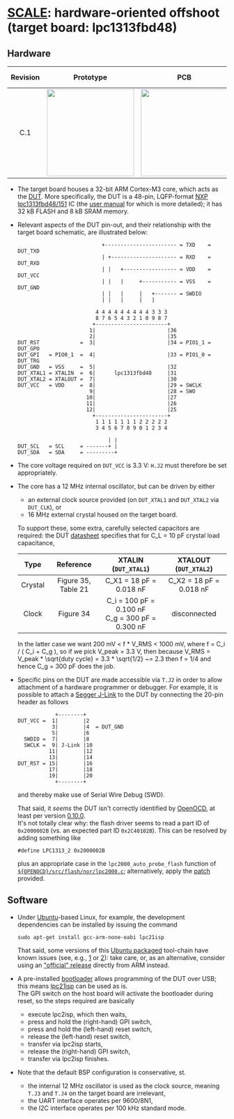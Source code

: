 # [SCALE](http://www.github.com/danpage/scale): hardware-oriented offshoot (target board: lpc1313fbd48)

<!--- -------------------------------------------------------------------- --->

## Hardware 

Revision | Prototype                                                                                                 | PCB                                                                                           | Design files                                                                                                                                                                                                                 |
:------: | :-------------------------------------------------------------------------------------------------------: | :-------------------------------------------------------------------------------------------: | :--------------------------------------------------------------------------------------------------------------------------------------------------------------------------------------------------------------------------: |
C.1      | <a href='./image/board-prototype_rev_c.jpg'><img src='./image/board-prototype_rev_c.jpg' width='200'></a> | <a href='./image/board-pcb_rev_c.jpg'><img src='./image/board-pcb_rev_c.jpg' width='200'></a> | [schematic](./board.sch) (plus [PDF](./board.pdf)), [board](./board.brd), [BOM](./board.csv), [OSH Park (PCB)](http://www.oshpark.com/shared_projects/dp9i0DIr), [Octopart (BOM)](http://www.octopart.com/bom-tool/5ZnEZk9y) |

- The target board houses a
  32-bit ARM Cortex-M3
  core, which acts as the 
  [DUT](http://en.wikipedia.org/wiki/Device_under_test).
  More specifically, the DUT is a
  48-pin, LQFP-format
  [NXP lpc1313fbd48/151](http://www.nxp.com/docs/en/data-sheet/LPC1311_13_42_43.pdf)
  IC (the
  [user manual](http://www.nxp.com/docs/en/user-guide/UM10375.pdf)
  for which is more detailed); 
  it has 32 kB FLASH and 8 kB SRAM memory.

- Relevant aspects of the DUT pin-out, and their relationship with the
  target board schematic, are illustrated below:

  ```
                             +----------------------- = TXD    = DUT_TXD
                             | +--------------------- = RXD    = DUT_RXD
                             | |   +----------------- = VDD    = DUT_VCC
                             | |   |     +----------- = VSS    = DUT_GND
                             | |   |     |   +------- = SWDIO
                             | |   |     |   |
                                           
                           4 4 4 4 4 4 4 4 4 3 3 3
                           8 7 6 5 4 3 2 1 0 9 8 7
                          +-----------------------+
                         1|                       |36
                         2|                       |35 
  DUT_RST             =  3|                       |34 = PIO1_1 = DUT_GPO
  DUT_GPI   = PIO0_1  =  4|                       |33 = PIO1_0 = DUT_TRG
  DUT_GND   = VSS     =  5|                       |32
  DUT_XTAL1 = XTALIN  =  6|      lpc1313fbd48     |31
  DUT_XTAL2 = XTALOUT =  7|                       |30
  DUT_VCC   = VDD     =  8|                       |29 = SWCLK
                         9|                       |28 = SWO
                        10|                       |27
                        11|                       |26
                        12|                       |25
                          +-----------------------+
                           1 1 1 1 1 1 1 2 2 2 2 2
                           3 4 5 6 7 8 9 0 1 2 3 4

                               | |
  DUT_SCL   = SCL     = -------+ |
  DUT_SDA   = SDA     = ---------+
  ```

- The core voltage required on `DUT_VCC` is 3.3 V: 
  `H.J2` must therefore be set appropriately.

- The core has a
  12 MHz
  internal oscillator, but can be driven by either 

  - an external clock source provided (on `DUT_XTAL1` and `DUT_XTAL2` via `DUT_CLK`),
    or
  - 16 MHz external crystal housed on the target board.

  To support these, some extra, carefully selected capacitors
  are required: the DUT
  [datasheet](http://www.nxp.com/docs/en/data-sheet/LPC1311_13_42_43.pdf)
  specifies that for C_L = 10 pF crystal load capacitance,

  | Type    | Reference             | XTALIN  (`DUT_XTAL1`)                                  | XTALOUT (`DUT_XTAL2`)   |
  |:-------:|:---------------------:|:------------------------------------------------------:|:-----------------------:|
  | Crystal | Figure 35, Table  21  | C_X1 =  18 pF = 0.018 nF                               | C_X2 = 18 pF = 0.018 nF |
  | Clock   | Figure 34             | C_i  = 100 pF = 0.100 nF <br/> C_g = 300 pF = 0.300 nF | disconnected            |

  In the latter case we want 200 mV < f * V_RMS < 1000 mV, where
  f = C_i / ( C_i + C_g ),
  so if we pick V_peak = 3.3 V, then because
  V_RMS  = V_peak * \sqrt{duty cycle}
         = 3.3    * \sqrt{1/2}
        ~= 2.3
  then f = 1/4 and hence C_g = 300 pF does the job.

- Specific pins on the DUT are made accessible via `T.J2` in order to
  allow attachment of a hardware programmer or debugger.
  For example, it is possible to attach a
  [Segger J-Link](http://www.segger.com/admin/uploads/productDocs/UM08001_JLink.pdf)
  to the DUT by connecting the 20-pin header as follows

  ```
              +--------+
  DUT_VCC =  1|        |2
             3|        |4  = DUT_GND
             5|        |6
    SWDIO =  7|        |8
    SWCLK =  9| J-Link |10
            11|        |12
            13|        |14
  DUT_RST = 15|        |16
            17|        |18
            19|        |20
              +--------+
  ```
               
  and thereby make use of Serial Wire Debug (SWD).

  That said, it *seems* the DUT isn't correctly identified by 
  [OpenOCD](http://openocd.org),
  at least per version 
  [0.10.0](http://sourceforge.net/p/openocd/code/ci/v0.10.0/tree/).  
  It's not totally clear why: the flash driver seems to read a part ID
  of `0x2000002B` (vs. an expected part ID `0x2C40102B`).  This can be 
  resolved by adding something like

  ```
  #define LPC1313_2 0x2000002B
  ```
 
  plus an appropriate case in the `lpc2000_auto_probe_flash` function 
  of
  [`${OPENOCD}/src/flash/nor/lpc2000.c`](http://sourceforge.net/p/openocd/code/ci/v0.10.0/tree/src/flash/nor/lpc2000.c);
  alternatively, apply the
  [patch](./openocd-0.10.0.patch)
  provided.

<!--- -------------------------------------------------------------------- --->

## Software

- Under
  [Ubuntu](http://www.ubuntu.com)-based
  Linux, for example, 
  the development dependencies can be installed 
  by issuing the command

  ```
  sudo apt-get install gcc-arm-none-eabi lpc21isp
  ```

  That said, some versions of this 
  [Ubuntu packaged](https://launchpad.net/ubuntu/+source/gcc-arm-none-eabi) 
  tool-chain have known issues 
  (see, e.g., [1](https://bugs.launchpad.net/gcc-arm-embedded/+bug/1722849)
              or
              [2](https://bugs.launchpad.net/gcc-arm-embedded/+bug/1502611)):
  take care, or, as an alternative, consider using an 
  ["official" release](https://developer.arm.com/tools-and-software/open-source-software/developer-tools/gnu-toolchain)
  directly from ARM instead.

- A pre-installed 
  [bootloader](http://en.wikipedia.org/wiki/Booting)
  allows programming of the DUT over USB;
  this means
  [lpc21isp](http://sourceforge.net/projects/lpc21isp)
  can be used as is.  
  The GPI switch on the host board will activate the bootloader during 
  reset, so the steps required are basically

  - execute lpc2isp, which then waits,
  - press and hold the (right-hand) GPI   switch,  
  - press and hold the  (left-hand) reset switch,
  - release        the  (left-hand) reset switch,
  - transfer via lpc2isp starts,
  - release        the (right-hand) GPI   switch,
  - transfer via lpc2isp finishes.

- Note that the default BSP configuration is conservative, st.

  - the
    internal 12 MHz oscillator
    is used as the clock source,
    meaning `T.J3` and `T.J4` on the target board 
    are irrelevant,
  - the 
    UART 
    interface operates per 9600/8N1,
  - the
    I2C
    interface operates per 100 kHz standard mode.

<!--- -------------------------------------------------------------------- --->
